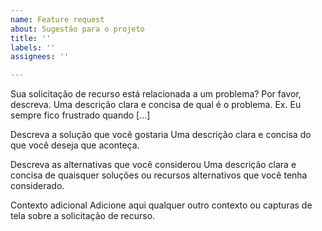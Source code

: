 ```yaml
---
name: Feature request
about: Sugestão para o projeto
title: ''
labels: ''
assignees: ''

---
```


Sua solicitação de recurso está relacionada a um problema? Por favor, descreva.
Uma descrição clara e concisa de qual é o problema. Ex. Eu sempre fico frustrado quando [...]

Descreva a solução que você gostaria
Uma descrição clara e concisa do que você deseja que aconteça.

Descreva as alternativas que você considerou
Uma descrição clara e concisa de quaisquer soluções ou recursos alternativos que você tenha considerado.

Contexto adicional
Adicione aqui qualquer outro contexto ou capturas de tela sobre a solicitação de recurso.
